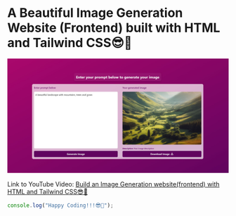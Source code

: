 # A Beautiful Image Generation Website (Frontend) built with HTML and Tailwind CSS😎🚀

![Image Generation App](./images/img_lg.jpg)

Link to YouTube Video: [Build an Image Generation website(frontend) with HTML and Tailwind CSS😎🚀](https://youtu.be/Ai9F3tEYy34)

```javascript
console.log("Happy Coding!!!😎🚀");
```
